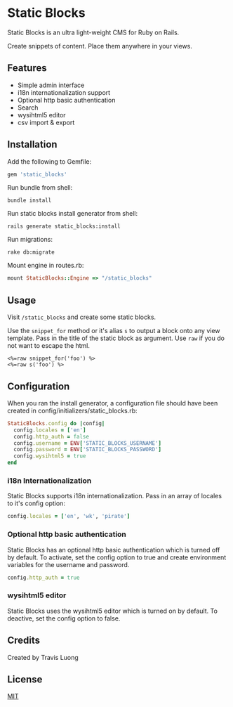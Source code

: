 # Static Blocks

Static Blocks is an ultra light-weight CMS for Ruby on Rails.

Create snippets of content. Place them anywhere in your views.

## Features
* Simple admin interface
* i18n internationalization support
* Optional http basic authentication
* Search
* wysihtml5 editor
* csv import & export

## Installation

Add the following to Gemfile:

```ruby
gem 'static_blocks'
```

Run bundle from shell:

```shell
bundle install
```

Run static blocks install generator from shell:

```shell
rails generate static_blocks:install
```

Run migrations:

```shell
rake db:migrate
```

Mount engine in routes.rb:

```ruby
mount StaticBlocks::Engine => "/static_blocks"
```

## Usage

Visit `/static_blocks` and create some static blocks.

Use the `snippet_for` method or it's alias `s` to output a block onto any view template. Pass in the title of the static block as argument. Use `raw` if you do not want to escape the html.

```
<%=raw snippet_for('foo') %>
<%=raw s('foo') %>
```

## Configuration

When you ran the install generator, a configuration file should have been created in config/initializers/static_blocks.rb:

```ruby
StaticBlocks.config do |config|
  config.locales = ['en']
  config.http_auth = false
  config.username = ENV['STATIC_BLOCKS_USERNAME']
  config.password = ENV['STATIC_BLOCKS_PASSWORD']
  config.wysihtml5 = true
end
```

### i18n Internationalization

Static Blocks supports i18n internationalization. Pass in an array of locales to it's config option:

```ruby
config.locales = ['en', 'wk', 'pirate']
```

### Optional http basic authentication

Static Blocks has an optional http basic authentication which is turned off by default. To activate, set the config option to true and create environment variables for the username and password.

```ruby
config.http_auth = true
```

### wysihtml5 editor
Static Blocks uses the wysihtml5 editor which is turned on by default. To deactive, set the config option to false.

## Credits
Created by Travis Luong

## License
[MIT](http://opensource.org/licenses/MIT)

